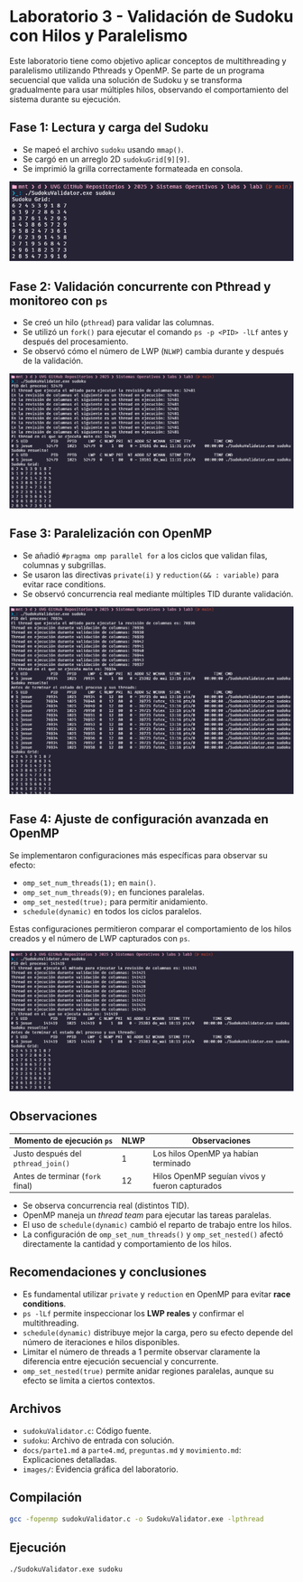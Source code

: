 # Laboratorio 3 - Validación de Sudoku con Hilos y Paralelismo

Este laboratorio tiene como objetivo aplicar conceptos de multithreading y paralelismo utilizando Pthreads y OpenMP. Se parte de un programa secuencial que valida una solución de Sudoku y se transforma gradualmente para usar múltiples hilos, observando el comportamiento del sistema durante su ejecución.

## Fase 1: Lectura y carga del Sudoku

- Se mapeó el archivo `sudoku` usando `mmap()`.
- Se cargó en un arreglo 2D `sudokuGrid[9][9]`.
- Se imprimió la grilla correctamente formateada en consola.

![Llenar Grid](images/llenar_grid.png)

## Fase 2: Validación concurrente con Pthread y monitoreo con `ps`

- Se creó un hilo (`pthread`) para validar las columnas.
- Se utilizó un `fork()` para ejecutar el comando `ps -p <PID> -lLf` antes y después del procesamiento.
- Se observó cómo el número de LWP (`NLWP`) cambia durante y después de la validación.

![Validar Sudoku](images/validar_sudoku.png)

## Fase 3: Paralelización con OpenMP

- Se añadió `#pragma omp parallel for` a los ciclos que validan filas, columnas y subgrillas.
- Se usaron las directivas `private(i)` y `reduction(&& : variable)` para evitar race conditions.
- Se observó concurrencia real mediante múltiples TID durante validación.

![Paralelismo](images/paralelismo.png)

## Fase 4: Ajuste de configuración avanzada en OpenMP

Se implementaron configuraciones más específicas para observar su efecto:

- `omp_set_num_threads(1);` en `main()`.
- `omp_set_num_threads(9);` en funciones paralelas.
- `omp_set_nested(true);` para permitir anidamiento.
- `schedule(dynamic)` en todos los ciclos paralelos.

Estas configuraciones permitieron comparar el comportamiento de los hilos creados y el número de LWP capturados con `ps`.

![Paralelismo 2](images/paralelismo2.png)

## Observaciones

| Momento de ejecución `ps`             | NLWP | Observaciones |
|--------------------------------------|------|---------------|
| Justo después del `pthread_join()`   | 1    | Los hilos OpenMP ya habían terminado |
| Antes de terminar (`fork` final)     | 12   | Hilos OpenMP seguían vivos y fueron capturados |

- Se observa concurrencia real (distintos TID).
- OpenMP maneja un *thread team* para ejecutar las tareas paralelas.
- El uso de `schedule(dynamic)` cambió el reparto de trabajo entre los hilos.
- La configuración de `omp_set_num_threads()` y `omp_set_nested()` afectó directamente la cantidad y comportamiento de los hilos.

## Recomendaciones y conclusiones

- Es fundamental utilizar `private` y `reduction` en OpenMP para evitar **race conditions**.
- `ps -lLf` permite inspeccionar los **LWP reales** y confirmar el multithreading.
- `schedule(dynamic)` distribuye mejor la carga, pero su efecto depende del número de iteraciones e hilos disponibles.
- Limitar el número de threads a 1 permite observar claramente la diferencia entre ejecución secuencial y concurrente.
- `omp_set_nested(true)` permite anidar regiones paralelas, aunque su efecto se limita a ciertos contextos.

## Archivos

- `sudokuValidator.c`: Código fuente.
- `sudoku`: Archivo de entrada con solución.
- `docs/parte1.md` a `parte4.md`, `preguntas.md` y `movimiento.md`: Explicaciones detalladas.
- `images/`: Evidencia gráfica del laboratorio.

## Compilación

```bash
gcc -fopenmp sudokuValidator.c -o SudokuValidator.exe -lpthread
```

## Ejecución

```bash
./SudokuValidator.exe sudoku
```
